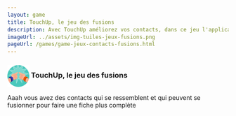 ```yaml
---
layout: game
title: TouchUp, le jeu des fusions
description: Avec TouchUp améliorez vos contacts, dans ce jeu l'application vous aide à trouver vos contacts vides
imageUrl: ../assets/img-tuiles-jeux-fusions.png
pageUrl: /games/game-jeux-contacts-fusions.html
---
```

### <img src=../assets/img-tuiles-jeux-fusions.png height="50" width="50" style="vertical-align:middle;"> TouchUp, le jeu des fusions
Aaah vous avez des contacts qui se ressemblent et qui peuvent se fusionner pour faire une fiche plus complète
